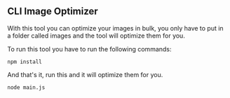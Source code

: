 ## CLI Image Optimizer

With this tool you can optimize your images in bulk, you only have to put in a folder called images and the tool will optimize them for you.

To run this tool you have to run the following commands:

    npm install

And that's it, run this and it will optimize them for you.

    node main.js